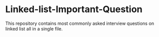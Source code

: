 # Linked-list-Important-Question
This repository contains most commonly asked interview questions on linked list all in a single file.
